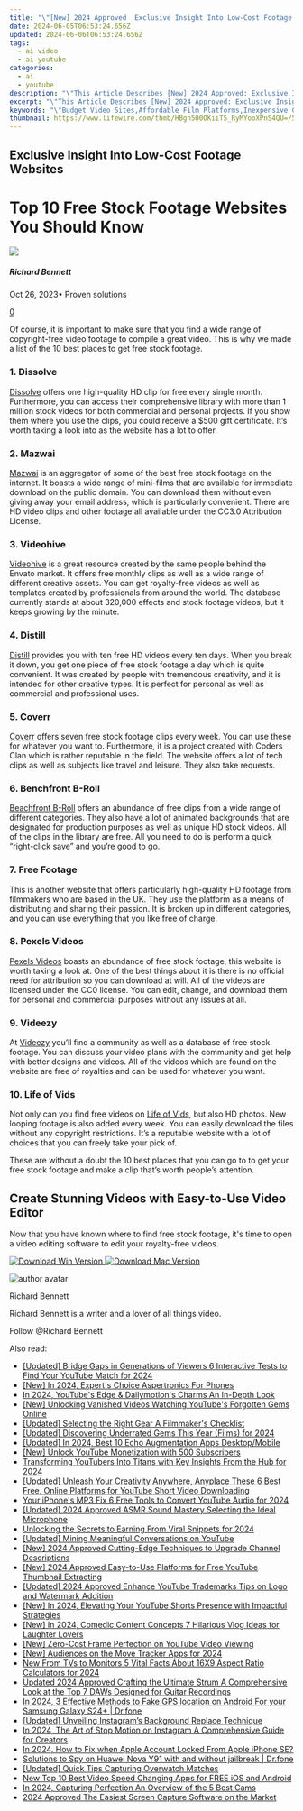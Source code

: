```yaml
---
title: "\"[New] 2024 Approved  Exclusive Insight Into Low-Cost Footage Websites\""
date: 2024-06-05T06:53:24.656Z
updated: 2024-06-06T06:53:24.656Z
tags:
  - ai video
  - ai youtube
categories:
  - ai
  - youtube
description: "\"This Article Describes [New] 2024 Approved: Exclusive Insight Into Low-Cost Footage Websites\""
excerpt: "\"This Article Describes [New] 2024 Approved: Exclusive Insight Into Low-Cost Footage Websites\""
keywords: "\"Budget Video Sites,Affordable Film Platforms,Inexpensive Content Agencies,Cheap Media Providers,Economical Streaming Services,Low-Cost Cinematography Websites,Discounted Film Hosts\""
thumbnail: https://www.lifewire.com/thmb/HBgn5O0OKiiT5_RyMYooXPnS4QU=/540x405/filters:no_upscale():max_bytes(150000):strip_icc()/Pulse-Elite-b0ba458cbc874fc8b554a415e2d6cbcf.jpg
---
```


## Exclusive Insight Into Low-Cost Footage Websites

# Top 10 Free Stock Footage Websites You Should Know

![](https://images.wondershare.com/filmora/article-images/richard-bennett.jpg)

##### Richard Bennett

 Oct 26, 2023• Proven solutions

[0](#commentsBoxSeoTemplate)

Of course, it is important to make sure that you find a wide range of copyright-free video footage to compile a great video. This is why we made a list of the 10 best places to get free stock footage.

### 1\. Dissolve

[Dissolve](http://dissolve.com/) offers one high-quality HD clip for free every single month. Furthermore, you can access their comprehensive library with more than 1 million stock videos for both commercial and personal projects. If you show them where you use the clips, you could receive a $500 gift certificate. It’s worth taking a look into as the website has a lot to offer.

### 2\. Mazwai

[Mazwai](http://mazwai.com/) is an aggregator of some of the best free stock footage on the internet. It boasts a wide range of mini-films that are available for immediate download on the public domain. You can download them without even giving away your email address, which is particularly convenient. There are HD video clips and other footage all available under the CC3.0 Attribution License.

### 3\. Videohive

[Videohive](https://videohive.net/) is a great resource created by the same people behind the Envato market. It offers free monthly clips as well as a wide range of different creative assets. You can get royalty-free videos as well as templates created by professionals from around the world. The database currently stands at about 320,000 effects and stock footage videos, but it keeps growing by the minute.

### 4\. Distill

[Distill](http://www.wedistill.io/) provides you with ten free HD videos every ten days. When you break it down, you get one piece of free stock footage a day which is quite convenient. It was created by people with tremendous creativity, and it is intended for other creative types. It is perfect for personal as well as commercial and professional uses.

### 5\. Coverr

[Coverr](http://www.coverr.co/) offers seven free stock footage clips every week. You can use these for whatever you want to. Furthermore, it is a project created with Coders Clan which is rather reputable in the field. The website offers a lot of tech clips as well as subjects like travel and leisure. They also take requests.

### 6\. Benchfront B-Roll

[Beachfront B-Roll](http://www.beachfrontbroll.com/) offers an abundance of free clips from a wide range of different categories. They also have a lot of animated backgrounds that are designated for production purposes as well as unique HD stock videos. All of the clips in the library are free. All you need to do is perform a quick “right-click save” and you’re good to go.

### 7\. Free Footage

This is another website that offers particularly high-quality HD footage from filmmakers who are based in the UK. They use the platform as a means of distributing and sharing their passion. It is broken up in different categories, and you can use everything that you like free of charge.

### 8\. Pexels Videos

[Pexels Videos](https://videos.pexels.com/) boasts an abundance of free stock footage, this website is worth taking a look at. One of the best things about it is there is no official need for attribution so you can download at will. All of the videos are licensed under the CC0 license. You can edit, change, and download them for personal and commercial purposes without any issues at all.

### 9\. Videezy

At [Videezy](https://www.videezy.com/) you’ll find a community as well as a database of free stock footage. You can discuss your video plans with the community and get help with better designs and videos. All of the videos which are found on the website are free of royalties and can be used for whatever you want.

### 10\. Life of Vids

Not only can you find free videos on [Life of Vids](http://www.lifeofvids.com/), but also HD photos. New looping footage is also added every week. You can easily download the files without any copyright restrictions. It’s a reputable website with a lot of choices that you can freely take your pick of.

These are without a doubt the 10 best places that you can go to to get your free stock footage and make a clip that’s worth people’s attention.

## Create Stunning Videos with Easy-to-Use Video Editor

Now that you have known where to find free stock footage, it's time to open a video editing software to edit your royalty-free videos.

[![Download Win Version](https://images.wondershare.com/filmora/guide/download-btn-win.jpg) ](https://tools.techidaily.com/wondershare/filmora/download/) [![Download Mac Version](https://images.wondershare.com/filmora/guide/download-btn-mac.jpg) ](https://tools.techidaily.com/wondershare/filmora/download/)

![author avatar](https://images.wondershare.com/filmora/article-images/richard-bennett.jpg)

Richard Bennett

Richard Bennett is a writer and a lover of all things video.

Follow @Richard Bennett

<span class="atpl-alsoreadstyle">Also read:</span>
<div><ul>
<li><a href="https://facebook-record-videos.techidaily.com/updated-bridge-gaps-in-generations-of-viewers-6-interactive-tests-to-find-your-youtube-match-for-2024/"><u>[Updated] Bridge Gaps in Generations of Viewers  6 Interactive Tests to Find Your YouTube Match for 2024</u></a></li>
<li><a href="https://facebook-record-videos.techidaily.com/new-in-2024-experts-choice-aspertronics-for-phones/"><u>[New] In 2024, Expert's Choice  Aspertronics For Phones</u></a></li>
<li><a href="https://facebook-record-videos.techidaily.com/in-2024-youtubes-edge-and-dailymotions-charms-an-in-depth-look/"><u>In 2024, YouTube's Edge & Dailymotion's Charms  An In-Depth Look</u></a></li>
<li><a href="https://facebook-record-videos.techidaily.com/new-unlocking-vanished-videos-watching-youtubes-forgotten-gems-online/"><u>[New] Unlocking Vanished Videos  Watching YouTube's Forgotten Gems Online</u></a></li>
<li><a href="https://facebook-record-videos.techidaily.com/updated-selecting-the-right-gear-a-filmmakers-checklist/"><u>[Updated] Selecting the Right Gear  A Filmmaker's Checklist</u></a></li>
<li><a href="https://facebook-record-videos.techidaily.com/updated-discovering-underrated-gems-this-year-films-for-2024/"><u>[Updated] Discovering Underrated Gems This Year (Films) for 2024</u></a></li>
<li><a href="https://facebook-record-videos.techidaily.com/updated-in-2024-best-10-echo-augmentation-apps-desktopmobile/"><u>[Updated] In 2024, Best 10 Echo Augmentation Apps  Desktop/Mobile</u></a></li>
<li><a href="https://facebook-record-videos.techidaily.com/new-unlock-youtube-monetization-with-500-subscribers/"><u>[New] Unlock YouTube Monetization with 500 Subscribers</u></a></li>
<li><a href="https://facebook-record-videos.techidaily.com/transforming-youtubers-into-titans-with-key-insights-from-the-hub-for-2024/"><u>Transforming YouTubers Into Titans with Key Insights From the Hub for 2024</u></a></li>
<li><a href="https://facebook-record-videos.techidaily.com/updated-unleash-your-creativity-anywhere-anyplace-these-6-best-free-online-platforms-for-youtube-short-video-downloading/"><u>[Updated] Unleash Your Creativity Anywhere, Anyplace  These 6 Best Free, Online Platforms for YouTube Short Video Downloading</u></a></li>
<li><a href="https://facebook-record-videos.techidaily.com/your-iphones-mp3-fix-6-free-tools-to-convert-youtube-audio-for-2024/"><u>Your iPhone's MP3 Fix  6 Free Tools to Convert YouTube Audio for 2024</u></a></li>
<li><a href="https://facebook-record-videos.techidaily.com/updated-2024-approved-asmr-sound-mastery-selecting-the-ideal-microphone/"><u>[Updated] 2024 Approved  ASMR Sound Mastery  Selecting the Ideal Microphone</u></a></li>
<li><a href="https://facebook-record-videos.techidaily.com/unlocking-the-secrets-to-earning-from-viral-snippets-for-2024/"><u>Unlocking the Secrets to Earning From Viral Snippets for 2024</u></a></li>
<li><a href="https://facebook-record-videos.techidaily.com/updated-mining-meaningful-conversations-on-youtube/"><u>[Updated] Mining Meaningful Conversations on YouTube</u></a></li>
<li><a href="https://facebook-record-videos.techidaily.com/new-2024-approved-cutting-edge-techniques-to-upgrade-channel-descriptions/"><u>[New] 2024 Approved  Cutting-Edge Techniques to Upgrade Channel Descriptions</u></a></li>
<li><a href="https://facebook-record-videos.techidaily.com/new-2024-approved-easy-to-use-platforms-for-free-youtube-thumbnail-extracting/"><u>[New] 2024 Approved  Easy-to-Use Platforms for Free YouTube Thumbnail Extracting</u></a></li>
<li><a href="https://facebook-record-videos.techidaily.com/updated-2024-approved-enhance-youtube-trademarks-tips-on-logo-and-watermark-addition/"><u>[Updated] 2024 Approved  Enhance YouTube Trademarks  Tips on Logo and Watermark Addition</u></a></li>
<li><a href="https://facebook-record-videos.techidaily.com/new-in-2024-elevating-your-youtube-shorts-presence-with-impactful-strategies/"><u>[New] In 2024, Elevating Your YouTube Shorts Presence with Impactful Strategies</u></a></li>
<li><a href="https://facebook-record-videos.techidaily.com/new-in-2024-comedic-content-concepts-7-hilarious-vlog-ideas-for-laughter-lovers/"><u>[New] In 2024, Comedic Content Concepts  7 Hilarious Vlog Ideas for Laughter Lovers</u></a></li>
<li><a href="https://facebook-record-videos.techidaily.com/new-zero-cost-frame-perfection-on-youtube-video-viewing/"><u>[New] Zero-Cost Frame Perfection on YouTube Video Viewing</u></a></li>
<li><a href="https://facebook-record-videos.techidaily.com/new-audiences-on-the-move-tracker-apps-for-2024/"><u>[New] Audiences on the Move Tracker Apps for 2024</u></a></li>
<li><a href="https://ai-video-apps.techidaily.com/new-from-tvs-to-monitors-5-vital-facts-about-16x9-aspect-ratio-calculators-for-2024/"><u>New From TVs to Monitors 5 Vital Facts About 16X9 Aspect Ratio Calculators for 2024</u></a></li>
<li><a href="https://audio-editing.techidaily.com/updated-2024-approved-crafting-the-ultimate-strum-a-comprehensive-look-at-the-top-7-daws-designed-for-guitar-recordings/"><u>Updated 2024 Approved Crafting the Ultimate Strum A Comprehensive Look at the Top 7 DAWs Designed for Guitar Recordings</u></a></li>
<li><a href="https://android-location.techidaily.com/in-2024-3-effective-methods-to-fake-gps-location-on-android-for-your-samsung-galaxy-s24plus-drfone-by-drfone-virtual/"><u>In 2024, 3 Effective Methods to Fake GPS location on Android For your Samsung Galaxy S24+ | Dr.fone</u></a></li>
<li><a href="https://instagram-video-files.techidaily.com/updated-unveiling-instagrams-background-replace-technique/"><u>[Updated] Unveiling Instagram’s Background Replace Technique</u></a></li>
<li><a href="https://ai-video-tools.techidaily.com/in-2024-the-art-of-stop-motion-on-instagram-a-comprehensive-guide-for-creators/"><u>In 2024, The Art of Stop Motion on Instagram A Comprehensive Guide for Creators</u></a></li>
<li><a href="https://apple-account.techidaily.com/in-2024-how-to-fix-when-apple-account-locked-from-apple-iphone-se-by-drfone-ios/"><u>In 2024, How to Fix when Apple Account Locked From Apple iPhone SE?</u></a></li>
<li><a href="https://android-location-track.techidaily.com/solutions-to-spy-on-huawei-nova-y91-with-and-without-jailbreak-drfone-by-drfone-virtual-android/"><u>Solutions to Spy on Huawei Nova Y91 with and without jailbreak | Dr.fone</u></a></li>
<li><a href="https://screen-video-capture.techidaily.com/updated-quick-tips-capturing-overwatch-matches/"><u>[Updated] Quick Tips  Capturing Overwatch Matches</u></a></li>
<li><a href="https://ai-vdieo-software.techidaily.com/new-top-10-best-video-speed-changing-apps-for-free-ios-and-android/"><u>New Top 10 Best Video Speed Changing Apps for FREE iOS and Android</u></a></li>
<li><a href="https://extra-hints.techidaily.com/in-2024-capturing-perfection-an-overview-of-the-5-best-cams/"><u>In 2024, Capturing Perfection  An Overview of the 5 Best Cams</u></a></li>
<li><a href="https://screen-recording.techidaily.com/2024-approved-the-easiest-screen-capture-software-on-the-market/"><u>2024 Approved  The Easiest Screen Capture Software on the Market</u></a></li>
</ul></div>

<ins class="adsbygoogle"
      style="display:block"
      data-ad-client="ca-pub-7571918770474297"
      data-ad-slot="8358498916"
      data-ad-format="auto"
      data-full-width-responsive="true"></ins>